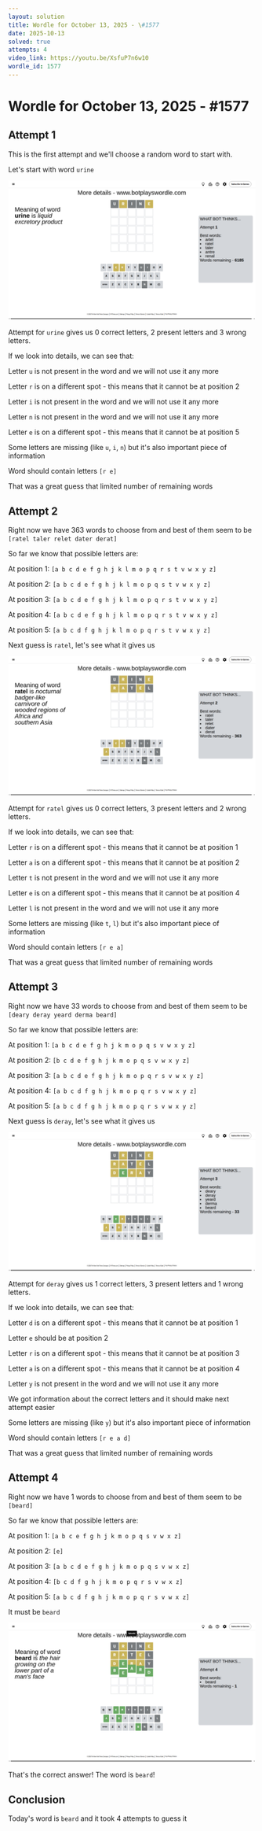 ```yaml
---
layout: solution
title: Wordle for October 13, 2025 - \#1577
date: 2025-10-13
solved: true
attempts: 4
video_link: https://youtu.be/XsfuP7n6w10
wordle_id: 1577
---
```


# Wordle for October 13, 2025 - \#1577

## Attempt 1

This is the first attempt and we'll choose a random word to start with.

Let's start with word `urine`

![Attempt 1](2025-10-13/attempt-1.png)

Attempt for `urine` gives us 0 correct letters, 2 present letters and 3 wrong letters.

If we look into details, we can see that:

Letter `u` is not present in the word and we will not use it any more

Letter `r` is on a different spot - this means that it cannot be at position 2

Letter `i` is not present in the word and we will not use it any more

Letter `n` is not present in the word and we will not use it any more

Letter `e` is on a different spot - this means that it cannot be at position 5

Some letters are missing (like `u`, `i`, `n`) but it's also important piece of information

Word should contain letters `[r e]`

That was a great guess that limited number of remaining words



## Attempt 2

Right now we have 363 words to choose from and best of them seem to be `[ratel taler relet dater derat]`

So far we know that possible letters are:

At position 1: `[a b c d e f g h j k l m o p q r s t v w x y z]`

At position 2: `[a b c d e f g h j k l m o p q s t v w x y z]`

At position 3: `[a b c d e f g h j k l m o p q r s t v w x y z]`

At position 4: `[a b c d e f g h j k l m o p q r s t v w x y z]`

At position 5: `[a b c d f g h j k l m o p q r s t v w x y z]`

Next guess is `ratel`, let's see what it gives us

![Attempt 2](2025-10-13/attempt-2.png)

Attempt for `ratel` gives us 0 correct letters, 3 present letters and 2 wrong letters.

If we look into details, we can see that:

Letter `r` is on a different spot - this means that it cannot be at position 1

Letter `a` is on a different spot - this means that it cannot be at position 2

Letter `t` is not present in the word and we will not use it any more

Letter `e` is on a different spot - this means that it cannot be at position 4

Letter `l` is not present in the word and we will not use it any more

Some letters are missing (like `t`, `l`) but it's also important piece of information

Word should contain letters `[r e a]`

That was a great guess that limited number of remaining words



## Attempt 3

Right now we have 33 words to choose from and best of them seem to be `[deary deray yeard derma beard]`

So far we know that possible letters are:

At position 1: `[a b c d e f g h j k m o p q s v w x y z]`

At position 2: `[b c d e f g h j k m o p q s v w x y z]`

At position 3: `[a b c d e f g h j k m o p q r s v w x y z]`

At position 4: `[a b c d f g h j k m o p q r s v w x y z]`

At position 5: `[a b c d f g h j k m o p q r s v w x y z]`

Next guess is `deray`, let's see what it gives us

![Attempt 3](2025-10-13/attempt-3.png)

Attempt for `deray` gives us 1 correct letters, 3 present letters and 1 wrong letters.

If we look into details, we can see that:

Letter `d` is on a different spot - this means that it cannot be at position 1

Letter `e` should be at position 2

Letter `r` is on a different spot - this means that it cannot be at position 3

Letter `a` is on a different spot - this means that it cannot be at position 4

Letter `y` is not present in the word and we will not use it any more

We got information about the correct letters and it should make next attempt easier

Some letters are missing (like `y`) but it's also important piece of information

Word should contain letters `[r e a d]`

That was a great guess that limited number of remaining words



## Attempt 4

Right now we have 1 words to choose from and best of them seem to be `[beard]`

So far we know that possible letters are:

At position 1: `[a b c e f g h j k m o p q s v w x z]`

At position 2: `[e]`

At position 3: `[a b c d e f g h j k m o p q s v w x z]`

At position 4: `[b c d f g h j k m o p q r s v w x z]`

At position 5: `[a b c d f g h j k m o p q r s v w x z]`

It must be `beard`

![Attempt 4](2025-10-13/attempt-4.png)

That's the correct answer! The word is `beard`!

## Conclusion

Today's word is `beard` and it took 4 attempts to guess it

